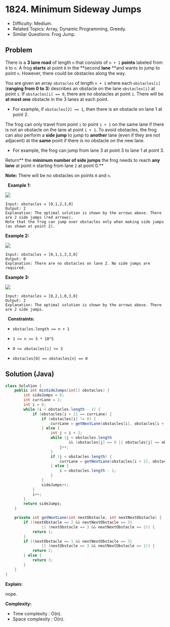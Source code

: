 # 1824. Minimum Sideway Jumps

- Difficulty: Medium.
- Related Topics: Array, Dynamic Programming, Greedy.
- Similar Questions: Frog Jump.

## Problem

There is a **3 lane road** of length ```n``` that consists of ```n + 1``` **points** labeled from ```0``` to ```n```. A frog **starts** at point ```0``` in the **second **lane** **and wants to jump to point ```n```. However, there could be obstacles along the way.

You are given an array ```obstacles``` of length ```n + 1``` where each ```obstacles[i]``` (**ranging from 0 to 3**) describes an obstacle on the lane ```obstacles[i]``` at point ```i```. If ```obstacles[i] == 0```, there are no obstacles at point ```i```. There will be **at most one** obstacle in the 3 lanes at each point.


	
- For example, if ```obstacles[2] == 1```, then there is an obstacle on lane 1 at point 2.


The frog can only travel from point ```i``` to point ```i + 1``` on the same lane if there is not an obstacle on the lane at point ```i + 1```. To avoid obstacles, the frog can also perform a **side jump** to jump to **another** lane (even if they are not adjacent) at the **same** point if there is no obstacle on the new lane.


	
- For example, the frog can jump from lane 3 at point 3 to lane 1 at point 3.


Return** the **minimum number of side jumps** the frog needs to reach **any lane** at point n starting from lane ```2``` at point 0.**

**Note:** There will be no obstacles on points ```0``` and ```n```.

 
**Example 1:**

![](https://assets.leetcode.com/uploads/2021/03/25/ic234-q3-ex1.png)

```
Input: obstacles = [0,1,2,3,0]
Output: 2 
Explanation: The optimal solution is shown by the arrows above. There are 2 side jumps (red arrows).
Note that the frog can jump over obstacles only when making side jumps (as shown at point 2).
```

**Example 2:**

![](https://assets.leetcode.com/uploads/2021/03/25/ic234-q3-ex2.png)

```
Input: obstacles = [0,1,1,3,3,0]
Output: 0
Explanation: There are no obstacles on lane 2. No side jumps are required.
```

**Example 3:**

![](https://assets.leetcode.com/uploads/2021/03/25/ic234-q3-ex3.png)

```
Input: obstacles = [0,2,1,0,3,0]
Output: 2
Explanation: The optimal solution is shown by the arrows above. There are 2 side jumps.
```

 
**Constraints:**


	
- ```obstacles.length == n + 1```
	
- ```1 <= n <= 5 * 10^5```
	
- ```0 <= obstacles[i] <= 3```
	
- ```obstacles[0] == obstacles[n] == 0```



## Solution (Java)

```java
class Solution {
    public int minSideJumps(int[] obstacles) {
        int sideJumps = 0;
        int currLane = 2;
        int i = 0;
        while (i < obstacles.length - 1) {
            if (obstacles[i + 1] == currLane) {
                if (obstacles[i] != 0) {
                    currLane = getNextLane(obstacles[i], obstacles[i + 1]);
                } else {
                    int j = i + 2;
                    while (j < obstacles.length
                            && (obstacles[j] == 0 || obstacles[j] == obstacles[i + 1])) {
                        j++;
                    }
                    if (j < obstacles.length) {
                        currLane = getNextLane(obstacles[i + 1], obstacles[j]);
                    } else {
                        i = obstacles.length - 1;
                    }
                }
                sideJumps++;
            }
            i++;
        }
        return sideJumps;
    }

    private int getNextLane(int nextObstacle, int nextNextObstacle) {
        if ((nextObstacle == 2 && nextNextObstacle == 3)
                || (nextObstacle == 3 && nextNextObstacle == 2)) {
            return 1;
        }
        if ((nextObstacle == 1 && nextNextObstacle == 3)
                || (nextObstacle == 3 && nextNextObstacle == 1)) {
            return 2;
        } else {
            return 3;
        }
    }
}
```

**Explain:**

nope.

**Complexity:**

* Time complexity : O(n).
* Space complexity : O(n).
